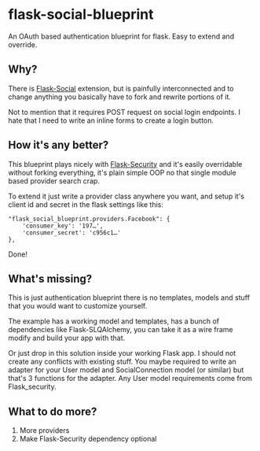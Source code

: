 flask-social-blueprint
======================

An OAuth based authentication blueprint for flask. Easy to extend and override.

## Why?

There is [Flask-Social](https://pythonhosted.org/Flask-Social/) extension,
but is painfully interconnected and to change anything you basically have
to fork and rewrite portions of it.

Not to mention that it requires POST request on social login endpoints.
I hate that I need to write an inline forms to create a login button.

## How it's any better?

This blueprint plays nicely with [Flask-Security](https://pythonhosted.org/Flask-Security/)
and it's easily overridable without forking everything, it's plain simple
OOP no that single module based provider search crap.

To extend it just write a provider class anywhere you want, and setup it's
client id and secret in the flask settings like this:

    "flask_social_blueprint.providers.Facebook": {
        'consumer_key': '197…',
        'consumer_secret': 'c956c1…'
    },

Done!

## What's missing?

This is just authentication blueprint there is no templates, models and stuff
that you would want to customize yourself.

The example has a working model and templates, has a bunch of dependencies like
Flask-SLQAlchemy, you can take it as a wire frame modify and build your app
with that.

Or just drop in this solution inside your working Flask app.
I should not create any conflicts with existing stuff. You maybe required to write
an adapter for your User model and SocialConnection model (or similar) but
that's 3 functions for the adapter. Any User model requirements come
from Flask_security.

## What to do more?

1. More providers
2. Make Flask-Security dependency optional


